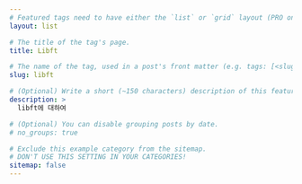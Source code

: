 ```yaml
---
# Featured tags need to have either the `list` or `grid` layout (PRO only).
layout: list

# The title of the tag's page.
title: Libft

# The name of the tag, used in a post's front matter (e.g. tags: [<slug>]).
slug: libft

# (Optional) Write a short (~150 characters) description of this featured tag.
description: >
  libft에 대하여

# (Optional) You can disable grouping posts by date.
# no_groups: true

# Exclude this example category from the sitemap.
# DON'T USE THIS SETTING IN YOUR CATEGORIES!
sitemap: false
---
```

